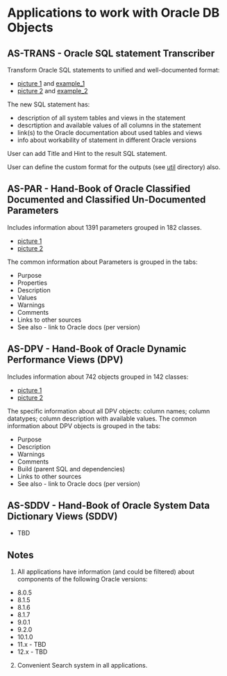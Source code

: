 Applications to work with Oracle DB Objects
===========================================

AS-TRANS - Oracle SQL statement Transcriber
-------------------------------------------

Transform Oracle SQL statements to unified and well-documented format:
* [picture 1](as_trans/as_trans_picture_01.png) and [example_1](as_trans/as_trans_example_01.txt) 
* [picture 2](as_trans/as_trans_picture_02.png) and [example_2](as_trans/as_trans_example_02.txt) 

The new SQL statement has: 
* description of all system tables and views in the statement
* descrtiption and available values of all columns in the statement
* link(s) to the Oracle documentation about used tables and views
* info about workability of statement in different Oracle versions

User can add Title and Hint to the result SQL statement.

User can define the custom format for the outputs (see [util](as_trans/util) directory) also.

AS-PAR - Hand-Book of Oracle Classified Documented and Classified Un-Documented Parameters
------------------------------------------------------------------------------------------

Includes information about 1391 parameters grouped in 182 classes.
* [picture 1](as_par/as_par_picture_01.png)
* [picture 2](as_par/as_par_picture_02.png)

The common information about Parameters is grouped in the tabs:
- Purpose
- Properties
- Description
- Values
- Warnings
- Comments
- Links to other sources
- See also - link to Oracle docs (per version)

AS-DPV - Hand-Book of Oracle Dynamic Performance Views (DPV)
------------------------------------------------------------

Includes information about 742 objects grouped in 142 classes:
* [picture 1](as_dpv/as_dpv_picture_01.png)
* [picture 2](as_dpv/as_dpv_picture_02.png)

The specific information about all DPV objects: column names; column datatypes; column description with available values.
The common information about DPV objects is grouped in the tabs:
- Purpose
- Description
- Warnings
- Comments
- Build (parent SQL and dependencies)
- Links to other sources
- See also - link to Oracle docs (per version)

AS-SDDV - Hand-Book of Oracle System Data Dictionary Views (SDDV)
-----------------------------------------------------------------
* TBD

Notes
-----
1. All applications have information (and could be filtered) about components of the following Oracle versions:
  - 8.0.5 
  - 8.1.5 
  - 8.1.6 
  - 8.1.7 
  - 9.0.1
  - 9.2.0
  - 10.1.0
  - 11.x - TBD
  - 12.x - TBD

2. Convenient Search system in all applications.
